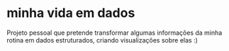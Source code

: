 # minha vida em dados

Projeto pessoal que pretende transformar algumas informações da minha rotina em dados estruturados, criando visualizações sobre elas :)
